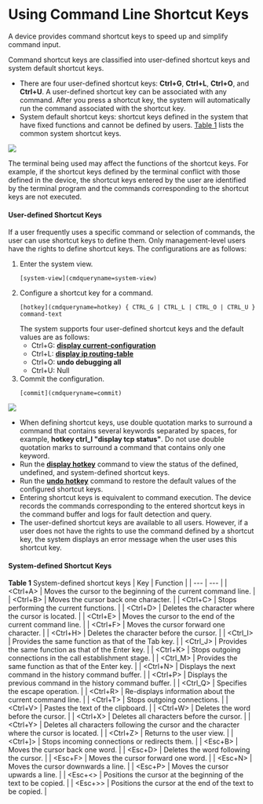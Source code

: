 Using Command Line Shortcut Keys
================================

A device provides command shortcut keys to speed up and simplify command input.

Command shortcut keys are classified into user-defined shortcut keys and system default shortcut keys.

* There are four user-defined shortcut keys: **Ctrl+G**, **Ctrl+L**, **Ctrl+O**, and **Ctrl+U**. A user-defined shortcut key can be associated with any command. After you press a shortcut key, the system will automatically run the command associated with the shortcut key.
* System default shortcut keys: shortcut keys defined in the system that have fixed functions and cannot be defined by users. [Table 1](#EN-US_CONCEPT_0000001564130577__tab_dc_cfg_cli_001401) lists the common system shortcut keys.

![](public_sys-resources/note_3.0-en-us.png) 

The terminal being used may affect the functions of the shortcut keys. For example, if the shortcut keys defined by the terminal conflict with those defined in the device, the shortcut keys entered by the user are identified by the terminal program and the commands corresponding to the shortcut keys are not executed.


#### User-defined Shortcut Keys

If a user frequently uses a specific command or selection of commands, the user can use shortcut keys to define them. Only management-level users have the rights to define shortcut keys. The configurations are as follows:

1. Enter the system view.
   ```
   [system-view](cmdqueryname=system-view)
   ```
2. Configure a shortcut key for a command.
   ```
   [hotkey](cmdqueryname=hotkey) { CTRL_G | CTRL_L | CTRL_O | CTRL_U } command-text
   ```
   The system supports four user-defined shortcut keys and the default values are as follows:
   * Ctrl+G: [**display current-configuration**](cmdqueryname=display+current-configuration)
   * Ctrl+L: [**display ip routing-table**](cmdqueryname=display+ip+routing-table)
   * Ctrl+O: **undo debugging all**
   * Ctrl+U: Null
3. Commit the configuration.
   ```
   [commit](cmdqueryname=commit)
   ```

![](public_sys-resources/note_3.0-en-us.png) 

* When defining shortcut keys, use double quotation marks to surround a command that contains several keywords separated by spaces, for example, **hotkey ctrl\_l "display tcp status"**. Do not use double quotation marks to surround a command that contains only one keyword.
* Run the [**display hotkey**](cmdqueryname=display+hotkey) command to view the status of the defined, undefined, and system-defined shortcut keys.
* Run the [**undo hotkey**](cmdqueryname=undo+hotkey) command to restore the default values of the configured shortcut keys.
* Entering shortcut keys is equivalent to command execution. The device records the commands corresponding to the entered shortcut keys in the command buffer and logs for fault detection and query.
* The user-defined shortcut keys are available to all users. However, if a user does not have the rights to use the command defined by a shortcut key, the system displays an error message when the user uses this shortcut key.


#### System-defined Shortcut Keys

**Table 1** System-defined shortcut keys
| Key | Function |
| --- | --- |
| <Ctrl+A> | Moves the cursor to the beginning of the current command line. |
| <Ctrl+B> | Moves the cursor back one character. |
| <Ctrl+C> | Stops performing the current functions. |
| <Ctrl+D> | Deletes the character where the cursor is located. |
| <Ctrl+E> | Moves the cursor to the end of the current command line. |
| <Ctrl+F> | Moves the cursor forward one character. |
| <Ctrl+H> | Deletes the character before the cursor. |
| <Ctrl\_I> | Provides the same function as that of the Tab key. |
| <Ctrl\_J> | Provides the same function as that of the Enter key. |
| <Ctrl+K> | Stops outgoing connections in the call establishment stage. |
| <Ctrl\_M> | Provides the same function as that of the Enter key. |
| <Ctrl+N> | Displays the next command in the history command buffer. |
| <Ctrl+P> | Displays the previous command in the history command buffer. |
| <Ctrl\_Q> | Specifies the escape operation. |
| <Ctrl+R> | Re-displays information about the current command line. |
| <Ctrl+T> | Stops outgoing connections. |
| <Ctrl+V> | Pastes the text of the clipboard. |
| <Ctrl+W> | Deletes the word before the cursor. |
| <Ctrl+X> | Deletes all characters before the cursor. |
| <Ctrl+Y> | Deletes all characters following the cursor and the character where the cursor is located. |
| <Ctrl+Z> | Returns to the user view. |
| <Ctrl+]> | Stops incoming connections or redirects them. |
| <Esc+B> | Moves the cursor back one word. |
| <Esc+D> | Deletes the word following the cursor. |
| <Esc+F> | Moves the cursor forward one word. |
| <Esc+N> | Moves the cursor downwards a line. |
| <Esc+P> | Moves the cursor upwards a line. |
| <Esc+<> | Positions the cursor at the beginning of the text to be copied. |
| <Esc+>> | Positions the cursor at the end of the text to be copied. |